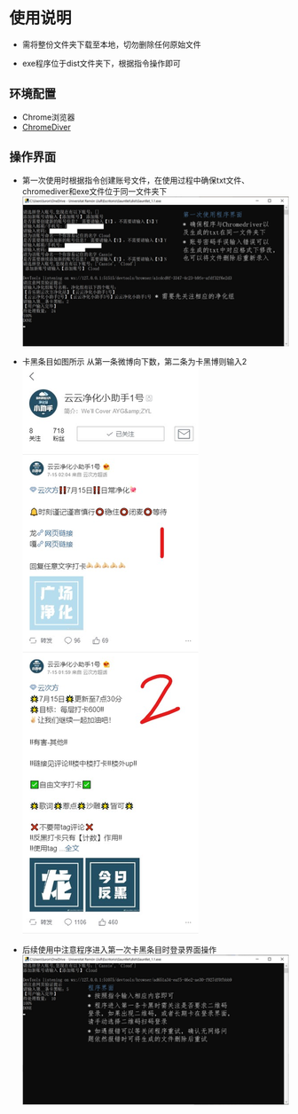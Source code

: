 # 使用说明
+ 需将整份文件夹下载至本地，切勿删除任何原始文件

+ exe程序位于dist文件夹下，根据指令操作即可

## 环境配置
+ Chrome浏览器
+ [ChromeDiver](https://chromedriver.chromium.org/downloads)

## 操作界面
+ 第一次使用时根据指令创建账号文件，在使用过程中确保txt文件、chromediver和exe文件位于同一文件夹下
![1-first_login](./1-first_login.JPG)

+ 卡黑条目如图所示
从第一条微博向下数，第二条为卡黑博则输入2
![2](./2.jpg)

+ 后续使用中注意程序进入第一次卡黑条目时登录界面操作
![3](./3.JPG
)

